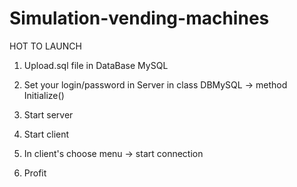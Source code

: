 # Simulation-vending-machines
HOT TO LAUNCH

1. Upload.sql file in DataBase MySQL

2. Set your login/password in Server in class DBMySQL -> method Initialize()

3. Start server

4. Start client

5. In client's choose menu -> start connection

6. Profit

